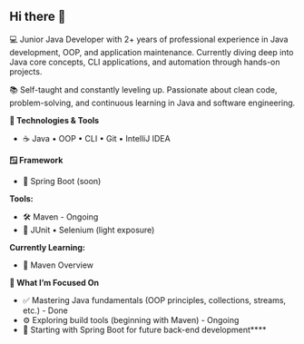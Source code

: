## Hi there 👋

💻 Junior Java Developer with 2+ years of professional experience in Java development, OOP, and application maintenance. 
   Currently diving deep into Java core concepts, CLI applications, and automation through hands-on projects.

📚 Self-taught and constantly leveling up. 
   Passionate about clean code, problem-solving, and continuous learning in Java and software engineering.

**🔧 Technologies & Tools**
 - ☕ Java • OOP • CLI • Git • IntelliJ IDEA

**🪟 Framework**
 - 🍃 Spring Boot (soon)

**Tools:**
 - 🛠️ Maven - Ongoing
 - 🧪 JUnit • Selenium (light exposure)

**Currently Learning:**
 - 🚀 Maven Overview

**🎯 What I’m Focused On**
 - ✅ Mastering Java fundamentals (OOP principles, collections, streams, etc.) - Done
 - ⚙️ Exploring build tools (beginning with Maven) - Ongoing
 - 🌱 Starting with Spring Boot for future back-end development****
